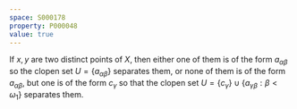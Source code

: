 ```yaml
---
space: S000178
property: P000048
value: true
---
```


If $x, y$ are two distinct points of $X$, then either one of them is of the form $a_{\alpha\beta}$ so the clopen set $U = \{a_{\alpha\beta}\}$ separates them, or none of them is of the form $a_{\alpha\beta}$, but one is of the form $c_{\gamma}$ so that the clopen set $U = \{c_{\gamma}\}\cup\{a_{\gamma\beta}:\beta < \omega_1\}$ separates them.
